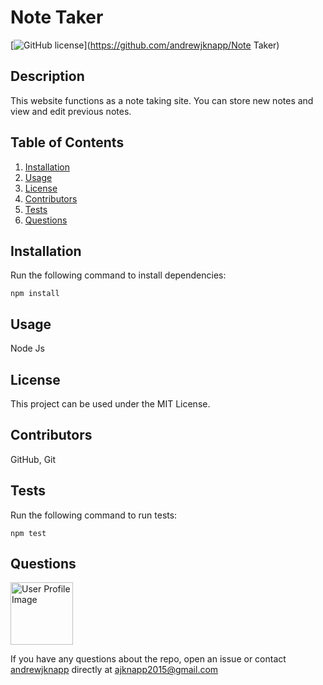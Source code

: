 # Note Taker

[![GitHub license](https://img.shields.io/badge/license-MIT-blue.svg)](https://github.com/andrewjknapp/Note Taker)

## Description

This website functions as a note taking site. You can store new notes and view and edit previous notes. 

## Table of Contents
1. [Installation](#installation)
2. [Usage](#usage)
3. [License](#license)
4. [Contributors](#contributors)
5. [Tests](#tests)
6. [Questions](#questions)

## Installation<a name="installation"></a>

Run the following command to install dependencies:

```
npm install
```

## Usage<a name="usage"></a>

Node Js

## License<a name=license></a>

This project can be used under the MIT License.

## Contributors<a name=contributors></a>

GitHub, Git

## Tests<a name="tests"></a>

Run the following command to run tests:

```
npm test
```

## Questions<a name="questions"></a>

<img src="https://avatars.githubusercontent.com/u/16299570?" alt="User Profile Image" height="100">

If you have any questions about the repo, open an issue or contact [andrewjknapp](https://github.com/andrewjknapp) directly at ajknapp2015@gmail.com